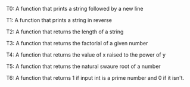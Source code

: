 T0: A function that prints a string followed by a new line

T1: A function that prints a string in reverse

T2: A function that returns the length of a string

T3: A function that returns the factorial of a given number

T4: A function that returns the value of x raised to the power of y

T5: A function that returns the natural swaure root of a number

T6: A function that returns 1 if input int is a prime number and 0 if it isn't.
